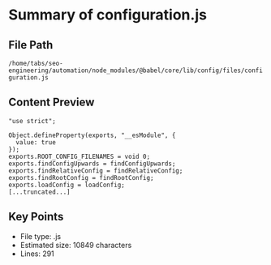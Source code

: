 # Summary of configuration.js
  
## File Path
`/home/tabs/seo-engineering/automation/node_modules/@babel/core/lib/config/files/configuration.js`

## Content Preview
```
"use strict";

Object.defineProperty(exports, "__esModule", {
  value: true
});
exports.ROOT_CONFIG_FILENAMES = void 0;
exports.findConfigUpwards = findConfigUpwards;
exports.findRelativeConfig = findRelativeConfig;
exports.findRootConfig = findRootConfig;
exports.loadConfig = loadConfig;
[...truncated...]
```

## Key Points
- File type: .js
- Estimated size: 10849 characters
- Lines: 291
